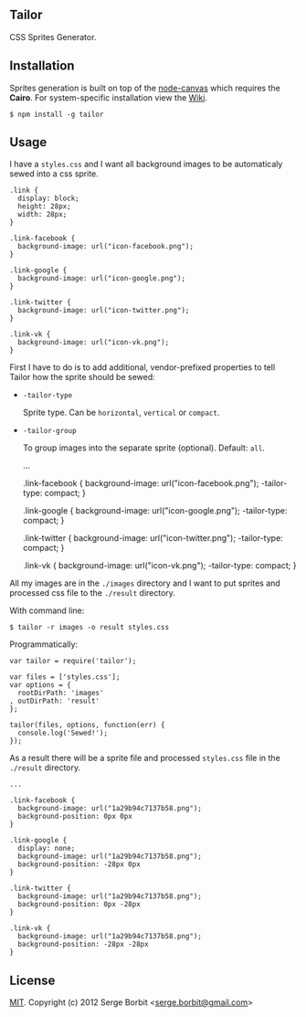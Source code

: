 Tailor
------

CSS Sprites Generator.

Installation
------------

  Sprites generation is built on top of the [node-canvas](https://github.com/LearnBoost/node-canvas)
  which requires the __Cairo__. For system-specific installation view the
  [Wiki](https://github.com/LearnBoost/node-canvas/wiki/_pages).

    $ npm install -g tailor

Usage
-----

  I have a `styles.css` and I want all background images to be automaticaly sewed into a css sprite.

    .link {
      display: block;
      height: 28px;
      width: 28px;
    }

    .link-facebook {
      background-image: url("icon-facebook.png");
    }

    .link-google {
      background-image: url("icon-google.png");
    }

    .link-twitter {
      background-image: url("icon-twitter.png");
    }

    .link-vk {
      background-image: url("icon-vk.png");
    }

  First I have to do is to add additional, vendor-prefixed properties to tell Tailor how the sprite should be sewed:

  - `-tailor-type`

    Sprite type. Can be `horizontal`, `vertical` or `compact`.

  - `-tailor-group`

    To group images into the separate sprite (optional). Default: `all`.


    ...

    .link-facebook {
      background-image: url("icon-facebook.png");
      -tailor-type: compact;
    }

    .link-google {
      background-image: url("icon-google.png");
      -tailor-type: compact;
    }

    .link-twitter {
      background-image: url("icon-twitter.png");
      -tailor-type: compact;
    }

    .link-vk {
      background-image: url("icon-vk.png");
      -tailor-type: compact;
    }

  All my images are in the `./images` directory and I want to put sprites and processed css file to the `./result` directory.

  With command line:

    $ tailor -r images -o result styles.css

  Programmatically:

    var tailor = require('tailor');

    var files = ['styles.css'];
    var options = {
      rootDirPath: 'images'
    , outDirPath: 'result'
    };

    tailor(files, options, function(err) {
      console.log('Sewed!');
    });

  As a result there will be a sprite file and processed `styles.css` file in the `./result` directory.
	
    ...
    
    .link-facebook {
      background-image: url("1a29b94c7137b58.png");
      background-position: 0px 0px
    }

    .link-google {
      display: none;
      background-image: url("1a29b94c7137b58.png");
      background-position: -28px 0px
    }

    .link-twitter {
      background-image: url("1a29b94c7137b58.png");
      background-position: 0px -28px
    }

    .link-vk {
      background-image: url("1a29b94c7137b58.png");
      background-position: -28px -28px
    }

License
-------

[MIT](http://en.wikipedia.org/wiki/MIT_License#License_terms). Copyright (c) 2012 Serge Borbit &lt;serge.borbit@gmail.com&gt;